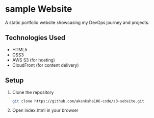 # sample Website

A static portfolio website showcasing my DevOps journey and projects.

## Technologies Used
- HTML5
- CSS3
- AWS S3 (for hosting)
- CloudFront (for content delivery)

## Setup
1. Clone the repository
   ```bash
   git clone https://github.com/akanksha106-code/s3-sebsite.git
   ```
2. Open index.html in your browser


